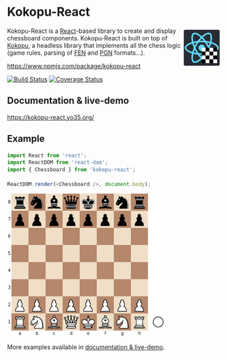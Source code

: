 Kokopu-React
============

<img align="right" width="96" height="96" src="graphics/logo.svg" />

Kokopu-React is a [React](https://reactjs.org/)-based library to create and display chessboard components.
Kokopu-React is built on top of [Kokopu](https://www.npmjs.com/package/kokopu), a headless library that
implements all the chess logic (game rules, parsing of [FEN](https://en.wikipedia.org/wiki/Forsyth%E2%80%93Edwards_Notation)
and [PGN](https://en.wikipedia.org/wiki/Portable_Game_Notation) formats...).

https://www.npmjs.com/package/kokopu-react

[![Build Status](https://app.travis-ci.com/yo35/kokopu-react.svg?branch=master)](https://app.travis-ci.com/yo35/kokopu-react)
[![Coverage Status](https://coveralls.io/repos/github/yo35/kokopu-react/badge.svg?branch=master)](https://coveralls.io/github/yo35/kokopu-react?branch=master)



Documentation & live-demo
-------------------------

https://kokopu-react.yo35.org/



Example
-------

```javascript
import React from 'react';
import ReactDOM from 'react-dom';
import { Chessboard } from 'kokopu-react';

ReactDOM.render(<Chessboard />, document.body);
```

![Chessboard component](test/references/02_chessboard_simple/0.png)

More examples available in [documentation & live-demo](https://kokopu-react.yo35.org/).
